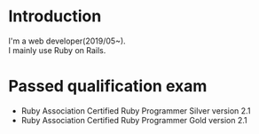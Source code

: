 # Introduction
I'm a web developer(2019/05~).  
I mainly use Ruby on Rails.

# Passed qualification exam
- Ruby Association Certified Ruby Programmer Silver version 2.1
- Ruby Association Certified Ruby Programmer Gold version 2.1
